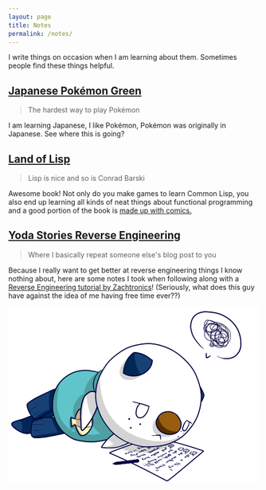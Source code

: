 ```yaml
---
layout: page
title: Notes
permalink: /notes/
---
```


I write things on occasion when I am learning about them. Sometimes people find these things helpful.

## [Japanese Pokémon Green](https://github.com/Archenoth/Pokemon-Japanese-School)
> The hardest way to play Pokémon

I am learning Japanese, I like Pokémon, Pokémon was originally in Japanese. See where this is going?

## [Land of Lisp](https://github.com/Archenoth/Land-of-Lisp-notes)
> Lisp is nice and so is Conrad Barski

Awesome book! Not only do you make games to learn Common Lisp, you also end up learning all kinds of neat things about functional programming and a good portion of the book is [made up with comics.](http://landoflisp.com/#guilds)

## [Yoda Stories Reverse Engineering](https://github.com/Archenoth/yodesk-notes)
> Where I basically repeat someone else's blog post to you

Because I really want to get better at reverse engineering things I know nothing about, here are some notes I took when following along with a [Reverse Engineering tutorial by Zachtronics](http://www.zachtronics.com/yoda-stories/)! (Seriously, what does this guy have against the idea of me having free time ever??)

![Oshaplan](/img/Oshaplan.png "Oshawott!")
